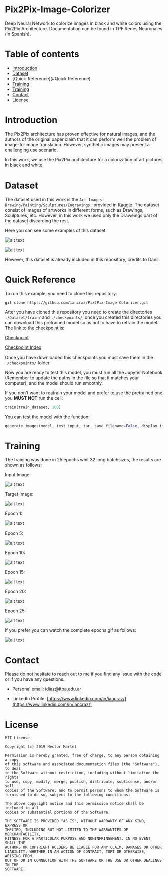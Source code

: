# Pix2Pix-Image-Colorizer

Deep Neural Network to colorize images in black and white colors using the Pix2Pix Architecture. Documentation can be found in TPF Redes Neuronales (in Spanish).

# Table of contents

* [Introduction](#Introduction)
* [Dataset](#Dataset)
* [Quick-Reference](#Quick Reference)
* [Training](#Training)
* [Training](#training)
* [Contact](#Contact)
* [License](#License)

# Introduction

The Pix2Pix architecture has proven effective for natural images, and the authors of the original paper claim that it can perform well the problem of image-to-image translation. However, synthetic images may present a challenging use scenario. 

In this work, we use the Pix2Pix architecture for a colorization of art pictures in black and white.

# Dataset

The dataset used in this work is the `Art Images: Drawing/Painting/Sculptures/Engravings.` provided in [Kaggle](https://www.kaggle.com/thedownhill/art-images-drawings-painting-sculpture-engraving). The dataset consist of images of artworks in different forms, such as Drawings, Sculptures, etc. However, in this work we used only the Draweings part of the dataset discarding the rest.

Here you can see some examples of this dataset:

![alt text](https://github.com/iancraz/Pix2Pix-Image-Colorizer/blob/main/example1.jpg?raw=true "Example 1")


![alt text](https://github.com/iancraz/Pix2Pix-Image-Colorizer/blob/main/example2.jpg?raw=true "Example 2")

However, this dataset is already included in this repository, credits to Danil.

# Quick Reference

To run this example, you need to clone this repository:

```
git clone https://github.com/iancraz/Pix2Pix-Image-Colorizer.git
```

After you have cloned this repository you need to create the directories `./Dataset/train/` and `./checkpoints/`, once you created this directories you can download this pretrained model so as not to have to retrain the model. The link to the checkpoint is:

[Checkpoint](https://drive.google.com/file/d/10uJ-W6xV7viHc0UWiHsMUY4xFCFt4Ab5/view?usp=sharing)

[Checkpoint Index](https://drive.google.com/file/d/10xVxfjFAN9A9nUKLIAe_3dh6yIP0_9Mw/view?usp=sharing)

Once you have downloaded this checkpoints you must save them in the `./checkpoints/` folder.

Now you are ready to test this model, you must run all the Jupyter Notebook (Remember to update the paths in the file so that it matches your computer), and the model should run smoothly. 

If you don't want to reatrain your model and prefer to use the pretrained one you **MUST NOT** run the cell:

```Python
train(train_dataset, 100)
```

You can test the model with the function:

```Python
generate_images(model, test_input, tar, save_filename=False, display_imgs=True)
```

# Training

The training was done in 25 epochs whit 32 long batchsizes, the results are shown as follows:

Input Image:

![alt text](https://github.com/iancraz/Pix2Pix-Image-Colorizer/blob/main/input.jpg?raw=true "Input")

Target Image:

![alt text](https://github.com/iancraz/Pix2Pix-Image-Colorizer/blob/main/target.jpg?raw=true "Target")

Epoch 1:

![alt text](https://github.com/iancraz/Pix2Pix-Image-Colorizer/blob/main/0_0.jpg?raw=true "Epoch 1")

Epoch 5:

![alt text](https://github.com/iancraz/Pix2Pix-Image-Colorizer/blob/main/0_5.jpg?raw=true "Epoch 5")

Epoch 10:

![alt text](https://github.com/iancraz/Pix2Pix-Image-Colorizer/blob/main/0_10.jpg?raw=true "Epoch 10")

Epoch 15:

![alt text](https://github.com/iancraz/Pix2Pix-Image-Colorizer/blob/main/0_15.jpg?raw=true "Epoch 15")

Epoch 20:

![alt text](https://github.com/iancraz/Pix2Pix-Image-Colorizer/blob/main/0_20.jpg?raw=true "Epoch 20")

Epoch 25:

![alt text](https://github.com/iancraz/Pix2Pix-Image-Colorizer/blob/main/0_25.jpg?raw=true "Epoch 25")

If you prefer you can watch the complete epochs gif as follows:

![alt text](https://github.com/iancraz/Pix2Pix-Image-Colorizer/blob/main/Training_epochs.gif?raw=true "Training")

# Contact

Please do not hesitate to reach out to me if you find any issue with the code or if you have any questions.

* Personal email: [idiaz@itba.edu.ar](mailto:idiaz@itba.edu.ar)

* LinkedIn Profile: [https://www.linkedin.com/in/iancraz/](https://www.linkedin.com/in/iancraz/)

# License

```
MIT License

Copyright (c) 2019 Héctor Martel

Permission is hereby granted, free of charge, to any person obtaining a copy
of this software and associated documentation files (the "Software"), to deal
in the Software without restriction, including without limitation the rights
to use, copy, modify, merge, publish, distribute, sublicense, and/or sell
copies of the Software, and to permit persons to whom the Software is
furnished to do so, subject to the following conditions:

The above copyright notice and this permission notice shall be included in all
copies or substantial portions of the Software.

THE SOFTWARE IS PROVIDED "AS IS", WITHOUT WARRANTY OF ANY KIND, EXPRESS OR
IMPLIED, INCLUDING BUT NOT LIMITED TO THE WARRANTIES OF MERCHANTABILITY,
FITNESS FOR A PARTICULAR PURPOSE AND NONINFRINGEMENT. IN NO EVENT SHALL THE
AUTHORS OR COPYRIGHT HOLDERS BE LIABLE FOR ANY CLAIM, DAMAGES OR OTHER
LIABILITY, WHETHER IN AN ACTION OF CONTRACT, TORT OR OTHERWISE, ARISING FROM,
OUT OF OR IN CONNECTION WITH THE SOFTWARE OR THE USE OR OTHER DEALINGS IN THE
SOFTWARE.
```
